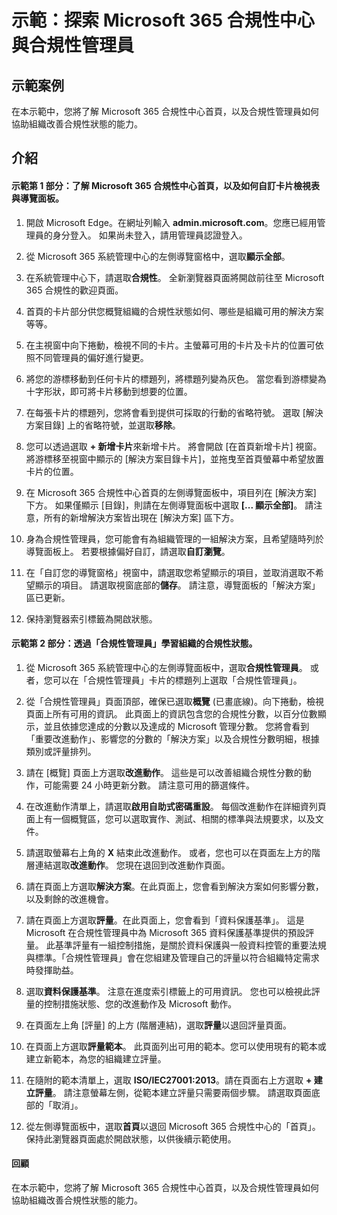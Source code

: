 ﻿---
Demo:
    title: '探索 Microsoft 365 合規性中心與合規性管理員'
    module: '單元 4，第 1 課：描述 Microsoft 合規性解決方案的功能：描述 Microsoft 中的合規性管理功能'
---


# 示範：探索 Microsoft 365 合規性中心與合規性管理員

## 示範案例
在本示範中，您將了解 Microsoft 365 合規性中心首頁，以及合規性管理員如何協助組織改善合規性狀態的能力。

## 介紹

#### 示範第 1 部分：了解 Microsoft 365 合規性中心首頁，以及如何自訂卡片檢視表與導覽面板。

1. 開啟 Microsoft Edge。在網址列輸入 **admin.microsoft.com**。您應已經用管理員的身分登入。  如果尚未登入，請用管理員認證登入。

1. 從 Microsoft 365 系統管理中心的左側導覽窗格中，選取**顯示全部**。

1. 在系統管理中心下，請選取**合規性**。  全新瀏覽器頁面將開啟前往至 Microsoft 365 合規性的歡迎頁面。  

1. 首頁的卡片部分供您概覽組織的合規性狀態如何、哪些是組織可用的解決方案等等。

1. 在主視窗中向下捲動，檢視不同的卡片。主螢幕可用的卡片及卡片的位置可依照不同管理員的偏好進行變更。  

1. 將您的游標移動到任何卡片的標題列，將標題列變為灰色。  當您看到游標變為十字形狀，即可將卡片移動到想要的位置。

1. 在每張卡片的標題列，您將會看到提供可採取的行動的省略符號。  選取 [解決方案目錄] 上的省略符號，並選取**移除**。

1. 您可以透過選取 **+ 新增卡片**來新增卡片。  將會開啟 [在首頁新增卡片] 視窗。  將游標移至視窗中顯示的 [解決方案目錄卡片]，並拖曳至首頁螢幕中希望放置卡片的位置。

1. 在 Microsoft 365 合規性中心首頁的左側導覽面板中，項目列在 [解決方案] 下方。  如果僅顯示 [目錄]，則請在左側導覽面板中選取 **[... 顯示全部]**。  請注意，所有的新增解決方案皆出現在 [解決方案] 區下方。  

1. 身為合規性管理員，您可能會有為組織管理的一組解決方案，且希望隨時列於導覽面板上。  若要根據偏好自訂，請選取**自訂瀏覽**。  

1. 在「自訂您的導覽窗格」視窗中，請選取您希望顯示的項目，並取消選取不希望顯示的項目。  請選取視窗底部的**儲存**。  請注意，導覽面板的「解決方案」區已更新。

1. 保持瀏覽器索引標籤為開啟狀態。

#### 示範第 2 部分：透過「合規性管理員」學習組織的合規性狀態。

1. 從 Microsoft 365 系統管理中心的左側導覽面板中，選取**合規性管理員**。  或者，您可以在「合規性管理員」卡片的標題列上選取「合規性管理員」。

1. 從「合規性管理員」頁面頂部，確保已選取**概覽** (已畫底線)。向下捲動，檢視頁面上所有可用的資訊。  此頁面上的資訊包含您的合規性分數，以百分位數顯示，並且依據您達成的分數以及達成的 Microsoft 管理分數。   您將會看到「重要改進動作」、影響您的分數的「解決方案」以及合規性分數明細，根據類別或評量排列。

1. 請在 [概覽] 頁面上方選取**改進動作**。  這些是可以改善組織合規性分數的動作，可能需要 24 小時更新分數。  請注意可用的篩選條件。

1. 在改進動作清單上，請選取**啟用自助式密碼重設**。  每個改進動作在詳細資列頁面上有一個概覽區，您可以選取實作、測試、相關的標準與法規要求，以及文件。

1. 請選取螢幕右上角的 **X** 結束此改進動作。  或者，您也可以在頁面左上方的階層連結選取**改進動作**。  您現在退回到改進動作頁面。

1. 請在頁面上方選取**解決方案**。在此頁面上，您會看到解決方案如何影響分數，以及剩餘的改進機會。

1. 請在頁面上方選取**評量**。在此頁面上，您會看到「資料保護基準」。  這是 Microsoft 在合規性管理員中為 Microsoft 365 資料保護基準提供的預設評量。  此基準評量有一組控制措施，是關於資料保護與一般資料控管的重要法規與標準。「合規性管理員」會在您組建及管理自己的評量以符合組織特定需求時發揮助益。

1. 選取**資料保護基準**。  注意在進度索引標籤上的可用資訊。  您也可以檢視此評量的控制措施狀態、您的改進動作及 Microsoft 動作。  

1. 在頁面左上角 [評量] 的上方 (階層連結)，選取**評量**以退回評量頁面。  

1. 在頁面上方選取**評量範本**。  此頁面列出可用的範本。您可以使用現有的範本或建立新範本，為您的組織建立評量。

1. 在隨附的範本清單上，選取 **ISO/IEC27001:2013**。請在頁面右上方選取 **+ 建立評量**。  請注意螢幕左側，從範本建立評量只需要兩個步驟。  請選取頁面底部的「取消」。

1. 從左側導覽面板中，選取**首頁**以退回 Microsoft 365 合規性中心的「首頁」。  保持此瀏覽器頁面處於開啟狀態，以供後續示範使用。

#### 回顧
在本示範中，您將了解 Microsoft 365 合規性中心首頁，以及合規性管理員如何協助組織改善合規性狀態的能力。
